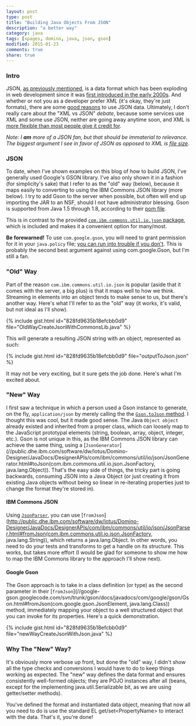 ```yaml
---
layout: post
type: post
title: "Building Java Objects From JSON"
description: "a better way"
category: java
tags: [xpages, domino, java, json, gson]
modified: 2015-01-23
comments: true
share: true
---
```


### Intro
JSON, <a href="{{ site.url }}/json-with-java-in-xpages">as previously mentioned</a>, is a data format which has been exploding in web development since it was [first introduced in the early 2000s](//en.wikipedia.org/wiki/JSON#History). And whether or not you as a developer prefer XML (it's okay, they're just formats), there are some [good reasons](//blog.mongolab.com/2011/03/why-is-json-so-popular-developers-want-out-of-the-syntax-business/) to use JSON data. Ultimately, I don't really care about the "XML vs JSON" _debate_, because some services use XML and some use JSON, neither are going away anytime soon, and XML is [more flexible than most people give it credit for](//stackoverflow.com/questions/2673367/how-does-json-compare-to-xml-in-terms-of-file-size-and-serialisation-deserialisa/2677498#2677498).

_Note: I **am** more of a JSON fan, but that should be immaterial to relevance. The biggest argument I see in favor of JSON as opposed to XML is [file size](//bit.ly/1CtEpDS)._

### JSON
To date, when I've shown examples on this blog of how to build JSON, I've generally used Google's GSON library. I've also only shown it in a fashion (for simplicity's sake) that I refer to as the "old" way (below), because it maps easily to converting to using the IBM Commons JSON library (more below). I try to add Gson to the server when possible, but often will end up importing the JAR to an NSF, should I not have administrator blessing. Gson is supported from Java 1.5 through 1.8, according to their [pom file](//search.maven.org/#artifactdetails%7Ccom.google.code.gson%7Cgson%7C2.3.1%7Cjar).

This is in contrast to the provided [`com.ibm.commons.util.io.json` package](//public.dhe.ibm.com/software/dw/lotus/Domino-Designer/JavaDocs/DesignerAPIs/com/ibm/commons/util/io/json/package-summary.html), which is included and makes it a convenient option for many/most.

**Be forewarned!** To use `com.google.gson`,  you will need to grant permission for it in your `java.policy` file; [you can run into trouble if you don't](//stackoverflow.com/questions/15949887/lotus-domino-java-security-issue-using-google-gson). This is probably the second best argument against using com.google.Gson, but I'm still a fan.

### "Old" Way

Part of the reason `com.ibm.commons.util.io.json` is popular (aside that it comes with the server, a big plus) is that it maps well to how we think. Streaming in elements into an object tends to make sense to us, but there's another way. Here's what I'll refer to as the "old" way (it works, it's valid, but not ideal as I'll show).


{% include gist.html id="828fd9635b18efcbb0d9" file="OldWayCreateJsonWithCommonsLib.java" %}


This will generate a resulting JSON string with an object, represented as such:


{% include gist.html id="828fd9635b18efcbb0d9" file="outputToJson.json" %}


It may not be very exciting, but it sure gets the job done. Here's what I'm excited about.

### "New" Way
I first saw a technique in which a person used a Gson instance to generate, on the fly, `application/json` by merely calling the  the [`Gson.toJson` method](//google-gson.googlecode.com/svn/trunk/gson/docs/javadocs/com/google/gson/Gson.html#toJson(java.lang.Object)). I thought this was cool, but it made good sense. The Java `Object object` already existed and inherited from a proper class, which can loosely map to the JavaScript prototypal elements (string, boolean, array, object, integer, etc.). Gson is not unique in this, as the IBM Commons JSON library can achieve the same thing, using a [`JsonGenerator`](//public.dhe.ibm.com/software/dw/lotus/Domino-Designer/JavaDocs/DesignerAPIs/com/ibm/commons/util/io/json/JsonGenerator.html#toJson(com.ibm.commons.util.io.json.JsonFactory, java.lang.Object)). That's the easy side of things, the tricky part is going backwards, consuming JSON into a Java Object (or just creating it from existing Java objects without being so linear in re-iterating properties just to change the format they're stored in).


#### IBM Commons JSON
Using [`JsonParser`](http://public.dhe.ibm.com/software/dw/lotus/Domino-Designer/JavaDocs/DesignerAPIs/com/ibm/commons/util/io/json/JsonParser.html), you can use [`fromJson`](http://public.dhe.ibm.com/software/dw/lotus/Domino-Designer/JavaDocs/DesignerAPIs/com/ibm/commons/util/io/json/JsonParser.html#fromJson(com.ibm.commons.util.io.json.JsonFactory, java.lang.String)), which returns a java.lang.Object. In other words, you need to do your tests and transforms to get a handle on its structure. This works, but takes more effort (I would be glad for someone to show me how to map the IBM Commons library to the approach I'll show next).


#### Google Gson
The Gson approach is to take in a class definition (or type) as the second parameter in their [`fromJson`](//google-gson.googlecode.com/svn/trunk/gson/docs/javadocs/com/google/gson/Gson.html#fromJson(com.google.gson.JsonElement, java.lang.Class)) method, immediately mapping your object to a well structured object that you can invoke for its properties. Here's a quick demonstration.

{% include gist.html id="828fd9635b18efcbb0d9" file="newWayCreateJsonWithJson.java" %}

### Why The "New" Way?
It's obviously more verbose up front, but done the "old" way, I didn't show all the type checks and conversions I would have to do to keep things working as expected. The "new" way defines the data format and ensures consistently well-formed objects; they are POJO instances after all (beans, except for the implementing java.util.Serializable bit, as we are using getter/setter methods).

You've defined the format and instantiated data object, meaning that now all you need to do is use the standard EL get/set&lt;PropertyName&gt; to interact with the data. That's it, you're done!
